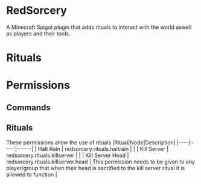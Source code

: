 # RedSorcery

A Minecraft Spigot plugin that adds rituals to interact with the world aswell as players and their tools.

# Rituals

# Permissions
## Commands
## Rituals
These permissions allow the use of rituals
|Ritual|Node|Description|
|----|:----:|------|
| Halt Rain | redsorcery.rituals.haltrain | |
| Kill Server | redsorcery.rituals.killserver | |
| Kill Server Head | redsorcery.rituals.killserver.head | This permission needs to be given to any player/group that when their head is sacrified to the kill server ritual it is allowed to function |